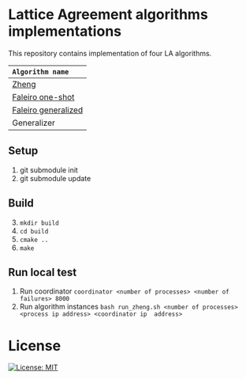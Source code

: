 # Lattice Agreement algorithms implementations

This repository contains implementation of four LA algorithms.

| `Algorithm name`                                                                                                                          |
|:------------------------------------------------------------------------------------------------------------------------------------------|
| [Zheng](https://drops.dagstuhl.de/opus/volltexte/2020/11815/pdf/LIPIcs-OPODIS-2019-29.pdf)                                                                                                                                 |
| [Faleiro one-shot](https://www.microsoft.com/en-us/research/wp-content/uploads/2016/02/Generalized20Lattice20Agreement20-20PODC12.pdf)    |
| [Faleiro generalized](https://www.microsoft.com/en-us/research/wp-content/uploads/2016/02/Generalized20Lattice20Agreement20-20PODC12.pdf) |
| Generalizer                                                                                                                               |

## Setup

1. git submodule init
2. git submodule update

## Build

3. `mkdir build`
4. `cd build`
5. `cmake ..`
6. `make`

## Run local test

1. Run coordinator
`coordinator <number of processes> <number of failures> 8000`
2. Run algorithm instances
`bash run_zheng.sh <number of processes> <process ip address> <coordinator ip  address>`

# License

[![License: MIT](https://img.shields.io/badge/License-MIT-yellow.svg)](https://github.com/deffrian/lattice-agreement/blob/master/LICENSE)

